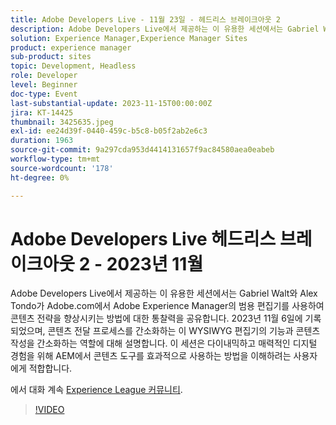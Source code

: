 ```yaml
---
title: Adobe Developers Live - 11월 23일 - 헤드리스 브레이크아웃 2
description: Adobe Developers Live에서 제공하는 이 유용한 세션에서는 Gabriel Walt와 Alex Tondo가 Adobe.com에서 Adobe Experience Manager의 범용 편집기를 사용하여 콘텐츠 전략을 향상시키는 방법에 대한 통찰력을 공유합니다. 2023년 11월 6일에 기록되었으며, 콘텐츠 전달 프로세스를 간소화하는 이 WYSIWYG 편집기의 기능과 콘텐츠 작성을 간소화하는 역할에 대해 설명합니다. 이 세션은 다이내믹하고 매력적인 디지털 경험을 위해 AEM에서 콘텐츠 도구를 효과적으로 사용하는 방법을 이해하려는 사용자에게 적합합니다.
solution: Experience Manager,Experience Manager Sites
product: experience manager
sub-product: sites
topic: Development, Headless
role: Developer
level: Beginner
doc-type: Event
last-substantial-update: 2023-11-15T00:00:00Z
jira: KT-14425
thumbnail: 3425635.jpeg
exl-id: ee24d39f-0440-459c-b5c8-b05f2ab2e6c3
duration: 1963
source-git-commit: 9a297cda953d4414131657f9ac84580aea0eabeb
workflow-type: tm+mt
source-wordcount: '178'
ht-degree: 0%

---
```


# Adobe Developers Live 헤드리스 브레이크아웃 2 - 2023년 11월

Adobe Developers Live에서 제공하는 이 유용한 세션에서는 Gabriel Walt와 Alex Tondo가 Adobe.com에서 Adobe Experience Manager의 범용 편집기를 사용하여 콘텐츠 전략을 향상시키는 방법에 대한 통찰력을 공유합니다. 2023년 11월 6일에 기록되었으며, 콘텐츠 전달 프로세스를 간소화하는 이 WYSIWYG 편집기의 기능과 콘텐츠 작성을 간소화하는 역할에 대해 설명합니다. 이 세션은 다이내믹하고 매력적인 디지털 경험을 위해 AEM에서 콘텐츠 도구를 효과적으로 사용하는 방법을 이해하려는 사용자에게 적합합니다.

에서 대화 계속 [Experience League 커뮤니티](https://adobe.ly/46ELi7X).

>[!VIDEO](https://video.tv.adobe.com/v/3425635/?learn=on)
